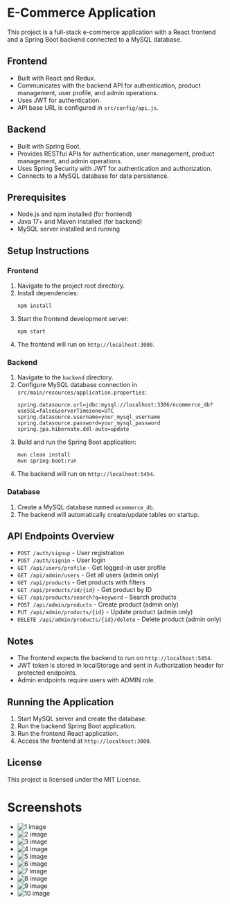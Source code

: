 # E-Commerce Application

This project is a full-stack e-commerce application with a React frontend and a Spring Boot backend connected to a MySQL database.

## Frontend

- Built with React and Redux.
- Communicates with the backend API for authentication, product management, user profile, and admin operations.
- Uses JWT for authentication.
- API base URL is configured in `src/config/api.js`.

## Backend

- Built with Spring Boot.
- Provides RESTful APIs for authentication, user management, product management, and admin operations.
- Uses Spring Security with JWT for authentication and authorization.
- Connects to a MySQL database for data persistence.

## Prerequisites

- Node.js and npm installed (for frontend)
- Java 17+ and Maven installed (for backend)
- MySQL server installed and running

## Setup Instructions

### Frontend

1. Navigate to the project root directory.
2. Install dependencies:
   ```
   npm install
   ```
3. Start the frontend development server:
   ```
   npm start
   ```
4. The frontend will run on `http://localhost:3000`.

### Backend

1. Navigate to the `backend` directory.
2. Configure MySQL database connection in `src/main/resources/application.properties`:
   ```
   spring.datasource.url=jdbc:mysql://localhost:3306/ecommerce_db?useSSL=false&serverTimezone=UTC
   spring.datasource.username=your_mysql_username
   spring.datasource.password=your_mysql_password
   spring.jpa.hibernate.ddl-auto=update
   ```
3. Build and run the Spring Boot application:
   ```
   mvn clean install
   mvn spring-boot:run
   ```
4. The backend will run on `http://localhost:5454`.

### Database

1. Create a MySQL database named `ecommerce_db`.
2. The backend will automatically create/update tables on startup.

## API Endpoints Overview

- `POST /auth/signup` - User registration
- `POST /auth/signin` - User login
- `GET /api/users/profile` - Get logged-in user profile
- `GET /api/admin/users` - Get all users (admin only)
- `GET /api/products` - Get products with filters
- `GET /api/products/id/{id}` - Get product by ID
- `GET /api/products/search?q=keyword` - Search products
- `POST /api/admin/products` - Create product (admin only)
- `PUT /api/admin/products/{id}` - Update product (admin only)
- `DELETE /api/admin/products/{id}/delete` - Delete product (admin only)

## Notes

- The frontend expects the backend to run on `http://localhost:5454`.
- JWT token is stored in localStorage and sent in Authorization header for protected endpoints.
- Admin endpoints require users with ADMIN role.

## Running the Application

1. Start MySQL server and create the database.
2. Run the backend Spring Boot application.
3. Run the frontend React application.
4. Access the frontend at `http://localhost:3000`.

## License

This project is licensed under the MIT License.

# Screenshots

- <img src = "output_screenshots/1.png" alt = "1 image"> 
- <img src = "output_screenshots/2.png" alt = "2 image"> 
- <img src = "output_screenshots/3.png" alt = "3 image"> 
- <img src = "output_screenshots/4.png" alt = "4 image">
- <img src = "output_screenshots/5.png" alt = "5 image">
- <img src = "output_screenshots/6.png" alt = "6 image"> 
- <img src = "output_screenshots/7.png" alt = "7 image"> 
- <img src = "output_screenshots/8.png" alt = "8 image"> 
- <img src = "output_screenshots/9.png" alt = "9 image">
- <img src = "output_screenshots/10.png" alt = "10 image">
